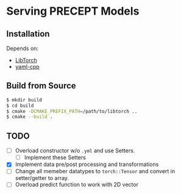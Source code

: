 # Serving PRECEPT Models

## Installation

Depends on:

- [LibTorch](https://pytorch.org/cppdocs/installing.html) 
- [yaml-cpp](https://github.com/jbeder/yaml-cpp)

## Build from Source

```sh
$ mkdir build
$ cd build
$ cmake -DCMAKE_PREFIX_PATH=/path/to/libtorch ..
$ cmake --build .
```

## TODO

- [ ] Overload constructor w/o `.yml` and use Setters.
    - [ ] Implement these Setters
- [X] Implement data pre/post processing and transformations
- [ ] Change all memeber datatypes to `torch::Tensor` and convert in
  setter/getter to array.
- [ ] Overload predict function to work with 2D vector
